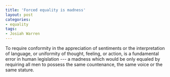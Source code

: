 ```yaml
---
title: 'Forced equality is madness'
layout: post
categories:
- equality
tags:
- Josiah Warren
---
```


To require conformity in the appreciation of sentiments or the interpretation of language, or uniformity of thought, feeling, or action, is a fundamental error in human legislation --- a madness which would be only equaled by requiring all men to possess the same countenance, the same voice or the same stature.